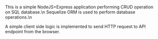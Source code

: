 This is a simple NodeJS+Express application performing CRUD operation on SQL database.\n
Sequelize ORM is used to perform database operations.\n



A simple client side logic is implemented to send HTTP request to API endpoint from the browser.


